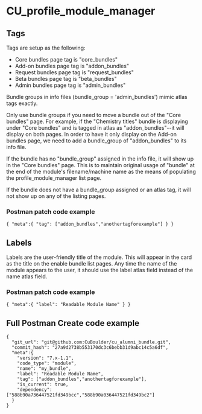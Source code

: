 # CU_profile_module_manager

## Tags

Tags are setup as the following:
  - Core bundles page tag is "core_bundles"
  - Add-on bundles page tag is "addon_bundles"
  - Request bundles page tag is "request_bundles"
  - Beta bundles page tag is "beta_bundles"
  - Admin bundles page tag is "admin_bundles"

Bundle groups in info files (bundle_group = 'admin_bundles') mimic atlas tags exactly.

Only use bundle groups if you need to move a bundle out of the "Core bundles" page. For example, if the "Chemistry titles" bundle is displaying under "Core bundles" and is tagged in atlas as "addon_bundles"--it will display on both pages. In order to have it only display on the Add-on bundles page, we need to add a bundle_group of "addon_bundles" to its info file.

If the bundle has no "bundle_group" assigned in the info file, it will show up in the "Core bundles" page. This is to maintain original usage of "bundle" at the end of the module's filename/machine name as the means of populating the profile_module_manager list page.

If the bundle does not have a bundle_group assigned or an atlas tag, it will not show up on any of the listing pages.

### Postman patch code example
`{
  "meta":{
    "tag": ["addon_bundles","anothertagforexample"]
  }
}`

## Labels

Labels are the user-friendly title of the module. This will appear in the card as the title on the enable bundle list pages. Any time the name of the module appears to the user, it should use the label atlas field instead of the name atlas field.

### Postman patch code example
`{
  "meta":{
    "label": "Readable Module Name"
  }
}`

## Full Postman Create code example
```
{
  "git_url": "git@github.com:CuBoulder/cu_alumni_bundle.git",
  "commit_hash": "27a9d2738b553170dc3c6bebb31d9abc14c5a6df",
  "meta":{
    "version": "7.x-1.1",
    "code_type": "module",
    "name": "my_bundle",
    "label": "Readable Module Name",
    "tag": ["addon_bundles","anothertagforexample"],
    "is_current": true,
    "dependency": ["588b90a736447521fd349bcc","588b90a036447521fd349bc2"]
  }
}
```
